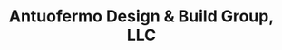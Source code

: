 ---
title: "Antuofermo Design & Build Group, LLC"
url: /old-bridge/antuofermo-design-und-build-group-llc/
shop: Garten-Center
---